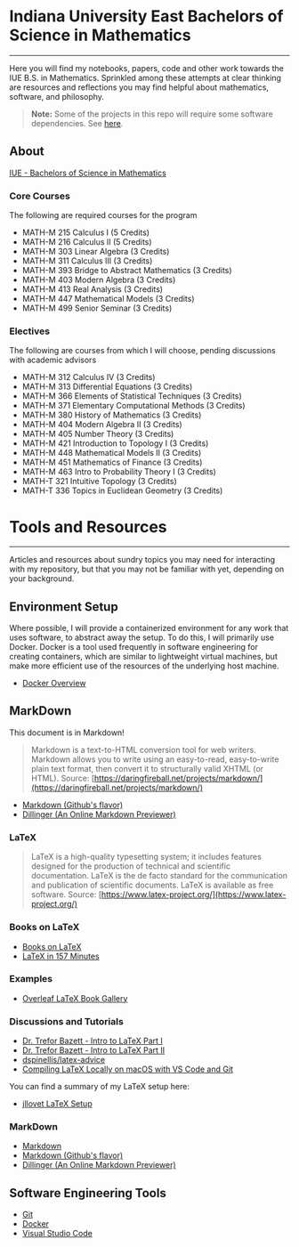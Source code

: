 # Indiana University East Bachelors of Science in Mathematics
---

Here you will find my notebooks, papers, code and other work towards the IUE B.S. in Mathematics. Sprinkled among these attempts at clear thinking are resources and reflections you may find helpful about mathematics, software, and philosophy.

   >**Note:** Some of the projects in this repo will require some software dependencies. See [here](#Environment-Setup).

## About

[IUE - Bachelors of Science in Mathematics](https://www.iue.edu/online/degrees-certificates/bachelor-of-science-mathematics.html)

### Core Courses

The following are required courses for the program
- MATH-M 215 Calculus I (5 Credits)
- MATH-M 216 Calculus II (5 Credits)
- MATH-M 303 Linear Algebra (3 Credits)
- MATH-M 311 Calculus III (3 Credits)
- MATH-M 393 Bridge to Abstract Mathematics (3 Credits)
- MATH-M 403 Modern Algebra (3 Credits)
- MATH-M 413 Real Analysis (3 Credits)
- MATH-M 447 Mathematical Models (3 Credits)
- MATH-M 499 Senior Seminar (3 Credits)

### Electives

The following are courses from which I will choose, pending discussions with academic advisors

- MATH-M 312 Calculus IV (3 Credits)
- MATH-M 313 Differential Equations (3 Credits)
- MATH-M 366 Elements of Statistical Techniques (3 Credits)
- MATH-M 371 Elementary Computational Methods (3 Credits)
- MATH-M 380 History of Mathematics (3 Credits)
- MATH-M 404 Modern Algebra II (3 Credits)
- MATH-M 405 Number Theory (3 Credits)
- MATH-M 421 Introduction to Topology I (3 Credits)
- MATH-M 448 Mathematical Models II (3 Credits)
- MATH-M 451 Mathematics of Finance (3 Credits)
- MATH-M 463 Intro to Probability Theory I (3 Credits)
- MATH-T 321 Intuitive Topology (3 Credits)
- MATH-T 336 Topics in Euclidean Geometry (3 Credits)

# Tools and Resources
---

Articles and resources about sundry topics you may need for interacting with my repository, but that you may not be familiar with yet, depending on your background.

## Environment Setup
Where possible, I will provide a containerized environment for any work that uses software, to abstract away the setup. To do this, I will primarily use Docker. Docker is a tool used frequently in software engineering for creating containers, which are similar to lightweight virtual machines, but make more efficient use of the resources of the underlying host machine. 
- [Docker Overview](https://docs.docker.com/get-started/overview/)

## MarkDown

This document is in Markdown!

   > Markdown is a text-to-HTML conversion tool for web writers. Markdown allows you to write using an easy-to-read, easy-to-write plain text format, then convert it to structurally valid XHTML (or HTML).
   Source: [https://daringfireball.net/projects/markdown/](https://daringfireball.net/projects/markdown/)

- [Markdown (Github's flavor)](https://docs.github.com/en/get-started/writing-on-github/getting-started-with-writing-and-formatting-on-github/basic-writing-and-formatting-syntax)
- [Dillinger (An Online Markdown Previewer)](https://dillinger.io/)

### LaTeX

   > LaTeX is a high-quality typesetting system; it includes features designed for the production of technical and scientific documentation. LaTeX is the de facto standard for the communication and publication of scientific documents. LaTeX is available as free software.
   Source: [https://www.latex-project.org/](https://www.latex-project.org/)

### Books on LaTeX

- [Books on LaTeX](https://www.latex-project.org/help/books/)
- [LaTeX in 157 Minutes](https://www.amazon.com/Latex-157-minutes-Short-Introduction/dp/9881443628)

### Examples

- [Overleaf LaTeX Book Gallery](https://www.overleaf.com/gallery/tagged/book)

### Discussions and Tutorials

- [Dr. Trefor Bazett - Intro to LaTeX Part I](https://www.youtube.com/watch?v=Jp0lPj2-DQA)
- [Dr. Trefor Bazett - Intro to LaTeX Part II](https://www.youtube.com/watch?v=-HvRvBjBAvg)
- [dspinellis/latex-advice](https://github.com/dspinellis/latex-advice)
- [Compiling LaTeX Locally on macOS with VS Code and Git](https://jrwang.ca/2020/01/13/latex-vscode-git/)

You can find a summary of my LaTeX setup here:
- [jllovet LaTeX Setup](https://github.com/jllovet/iue-bs-math/000-setup/README.md)

### MarkDown

- [Markdown](https://daringfireball.net/projects/markdown/)
- [Markdown (Github's flavor)](https://docs.github.com/en/get-started/writing-on-github/getting-started-with-writing-and-formatting-on-github/basic-writing-and-formatting-syntax)
- [Dillinger (An Online Markdown Previewer)](https://dillinger.io/)

## Software Engineering Tools
- [Git](https://git-scm.com/)
- [Docker](https://docs.docker.com/get-started/overview/)
- [Visual Studio Code](https://code.visualstudio.com/)
